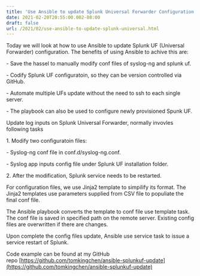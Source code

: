 ```yaml
---
title: 'Use Ansible to update Splunk Universal Forwarder Configuration'
date: 2021-02-20T20:55:00.002-08:00
draft: false
url: /2021/02/use-ansible-to-update-splunk-universal.html
---
```


Today we will look at how to use Ansible to update Splunk UF (Universal Forwarder) configuration. The benefits of using Ansible to achive this are:

\- Save the hassel to manually modify conf files of syslog-ng and splunk uf.

\- Codify Splunk UF configuratoin, so they can be version controlled via GitHub.

\- Automate multiple UFs update without the need to ssh to each single server. 

\- The playbook can also be used to configure newly provisioned Spunk UF.

Update log inputs on Splunk Universal Forwarder, normally invovles following tasks

1\. Modify two configuratoin files:

\- Syslog-ng conf file in conf.d/syslog-ng.conf. 

\- Syslog app inputs config file under Splunk UF installation folder.

2\. After the modification, Splunk service needs to be restarted.

For configuration files, we use Jinja2 template to simpilify its format. The Jinja2 templates use parameters supplied from CSV file to populiate the final conf file.

The Ansible playbook converts the template to conf file use template task. The conf file is saved in specified path on the remote server. Existing config files are overwritten if there are changes. 

Upon complete the config files update, Ansible use service task to issue a service restart of Splunk.

Code example can be found at my GitHub repo [https://github.com/tomkingchen/ansible-splunkuf-update](https://github.com/tomkingchen/ansible-splunkuf-update)